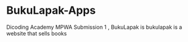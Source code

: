# BukuLapak-Apps
Dicoding Academy MPWA Submission 1 , BukuLapak is bukulapak is a website that sells books
